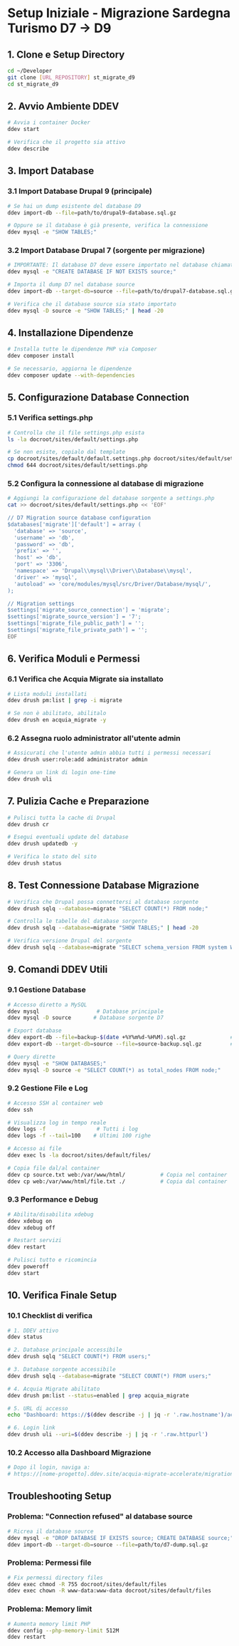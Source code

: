 # Setup Iniziale - Migrazione Sardegna Turismo D7 → D9

## 1. Clone e Setup Directory
```bash
cd ~/Developer
git clone [URL_REPOSITORY] st_migrate_d9
cd st_migrate_d9
```

## 2. Avvio Ambiente DDEV
```bash
# Avvia i container Docker
ddev start

# Verifica che il progetto sia attivo
ddev describe
```

## 3. Import Database

### 3.1 Import Database Drupal 9 (principale)
```bash
# Se hai un dump esistente del database D9
ddev import-db --file=path/to/drupal9-database.sql.gz

# Oppure se il database è già presente, verifica la connessione
ddev mysql -e "SHOW TABLES;"
```

### 3.2 Import Database Drupal 7 (sorgente per migrazione)
```bash
# IMPORTANTE: Il database D7 deve essere importato nel database chiamato 'source'
ddev mysql -e "CREATE DATABASE IF NOT EXISTS source;"

# Importa il dump D7 nel database source
ddev import-db --target-db=source --file=path/to/drupal7-database.sql.gz

# Verifica che il database source sia stato importato
ddev mysql -D source -e "SHOW TABLES;" | head -20
```

## 4. Installazione Dipendenze
```bash
# Installa tutte le dipendenze PHP via Composer
ddev composer install

# Se necessario, aggiorna le dipendenze
ddev composer update --with-dependencies
```

## 5. Configurazione Database Connection

### 5.1 Verifica settings.php
```bash
# Controlla che il file settings.php esista
ls -la docroot/sites/default/settings.php

# Se non esiste, copialo dal template
cp docroot/sites/default/default.settings.php docroot/sites/default/settings.php
chmod 644 docroot/sites/default/settings.php
```

### 5.2 Configura la connessione al database di migrazione
```bash
# Aggiungi la configurazione del database sorgente a settings.php
cat >> docroot/sites/default/settings.php << 'EOF'

// D7 Migration source database configuration
$databases['migrate']['default'] = array (
  'database' => 'source',
  'username' => 'db',
  'password' => 'db',
  'prefix' => '',
  'host' => 'db',
  'port' => '3306',
  'namespace' => 'Drupal\\mysql\\Driver\\Database\\mysql',
  'driver' => 'mysql',
  'autoload' => 'core/modules/mysql/src/Driver/Database/mysql/',
);

// Migration settings
$settings['migrate_source_connection'] = 'migrate';
$settings['migrate_source_version'] = '7';
$settings['migrate_file_public_path'] = '';
$settings['migrate_file_private_path'] = '';
EOF
```

## 6. Verifica Moduli e Permessi

### 6.1 Verifica che Acquia Migrate sia installato
```bash
# Lista moduli installati
ddev drush pm:list | grep -i migrate

# Se non è abilitato, abilitalo
ddev drush en acquia_migrate -y
```

### 6.2 Assegna ruolo administrator all'utente admin
```bash
# Assicurati che l'utente admin abbia tutti i permessi necessari
ddev drush user:role:add administrator admin

# Genera un link di login one-time
ddev drush uli
```

## 7. Pulizia Cache e Preparazione
```bash
# Pulisci tutta la cache di Drupal
ddev drush cr

# Esegui eventuali update del database
ddev drush updatedb -y

# Verifica lo stato del sito
ddev drush status
```

## 8. Test Connessione Database Migrazione
```bash
# Verifica che Drupal possa connettersi al database sorgente
ddev drush sqlq --database=migrate "SELECT COUNT(*) FROM node;" 

# Controlla le tabelle del database sorgente
ddev drush sqlq --database=migrate "SHOW TABLES;" | head -20

# Verifica versione Drupal del sorgente
ddev drush sqlq --database=migrate "SELECT schema_version FROM system WHERE name = 'system';"
```

## 9. Comandi DDEV Utili

### 9.1 Gestione Database
```bash
# Accesso diretto a MySQL
ddev mysql                  # Database principale
ddev mysql -D source       # Database sorgente D7

# Export database
ddev export-db --file=backup-$(date +%Y%m%d-%H%M).sql.gz              # Database principale
ddev export-db --target-db=source --file=source-backup.sql.gz         # Database sorgente

# Query dirette
ddev mysql -e "SHOW DATABASES;"
ddev mysql -D source -e "SELECT COUNT(*) as total_nodes FROM node;"
```

### 9.2 Gestione File e Log
```bash
# Accesso SSH al container web
ddev ssh

# Visualizza log in tempo reale
ddev logs -f                # Tutti i log
ddev logs -f --tail=100    # Ultimi 100 righe

# Accesso ai file
ddev exec ls -la docroot/sites/default/files/

# Copia file dal/al container
ddev cp source.txt web:/var/www/html/           # Copia nel container
ddev cp web:/var/www/html/file.txt ./           # Copia dal container
```

### 9.3 Performance e Debug
```bash
# Abilita/disabilita xdebug
ddev xdebug on
ddev xdebug off

# Restart servizi
ddev restart

# Pulisci tutto e ricomincia
ddev poweroff
ddev start
```

## 10. Verifica Finale Setup

### 10.1 Checklist di verifica
```bash
# 1. DDEV attivo
ddev status

# 2. Database principale accessibile
ddev drush sqlq "SELECT COUNT(*) FROM users;"

# 3. Database sorgente accessibile
ddev drush sqlq --database=migrate "SELECT COUNT(*) FROM users;"

# 4. Acquia Migrate abilitato
ddev drush pm:list --status=enabled | grep acquia_migrate

# 5. URL di accesso
echo "Dashboard: https://$(ddev describe -j | jq -r '.raw.hostname')/acquia-migrate-accelerate/migrations"

# 6. Login link
ddev drush uli --uri=$(ddev describe -j | jq -r '.raw.httpurl')
```

### 10.2 Accesso alla Dashboard Migrazione
```bash
# Dopo il login, naviga a:
# https://[nome-progetto].ddev.site/acquia-migrate-accelerate/migrations
```

## Troubleshooting Setup

### Problema: "Connection refused" al database source
```bash
# Ricrea il database source
ddev mysql -e "DROP DATABASE IF EXISTS source; CREATE DATABASE source;"
ddev import-db --target-db=source --file=path/to/d7-dump.sql.gz
```

### Problema: Permessi file
```bash
# Fix permessi directory files
ddev exec chmod -R 755 docroot/sites/default/files
ddev exec chown -R www-data:www-data docroot/sites/default/files
```

### Problema: Memory limit
```bash
# Aumenta memory limit PHP
ddev config --php-memory-limit 512M
ddev restart
```
